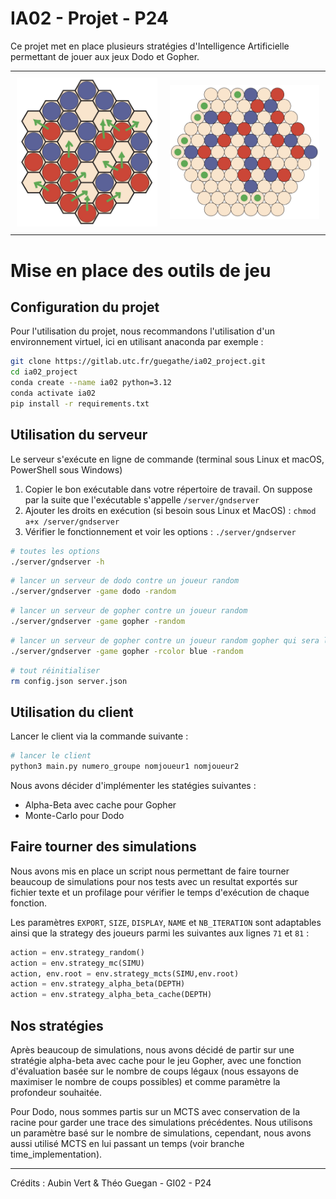 # IA02 - Projet - P24

Ce projet met en place plusieurs stratégies d'Intelligence Artificielle permettant de jouer aux jeux Dodo et Gopher.  

<div id="image-table">
    <table>
	    <tr>
    	    <td style="padding:10px">
        	    <img src="doc/dodo.jpg" width="100%"/>
      	    </td>
            <td style="padding:10px">
            	<img src="doc/gopher.jpg" width="100%"/>
            </td>
        </tr>
    </table>
</div>

# Mise en place des outils de jeu

## Configuration du projet

Pour l'utilisation du projet, nous recommandons l'utilisation d'un environnement virtuel, ici en utilisant anaconda par exemple :  

```bash
git clone https://gitlab.utc.fr/guegathe/ia02_project.git
cd ia02_project
conda create --name ia02 python=3.12 
conda activate ia02
pip install -r requirements.txt
```

## Utilisation du serveur

Le serveur s'exécute en ligne de commande (terminal sous Linux et macOS, PowerShell sous Windows) 

1. Copier le bon exécutable dans votre répertoire de travail. On suppose par la suite que l'exécutable s'appelle `/server/gndserver`
2. Ajouter les droits en exécution (si besoin sous Linux et MacOS) : `chmod a+x /server/gndserver`
3. Vérifier le fonctionnement et voir les options : `./server/gndserver`

```bash
# toutes les options
./server/gndserver -h
```

```bash
# lancer un serveur de dodo contre un joueur random
./server/gndserver -game dodo -random 
```

```bash
# lancer un serveur de gopher contre un joueur random
./server/gndserver -game gopher -random
```

```bash
# lancer un serveur de gopher contre un joueur random gopher qui sera la joueur bleu
./server/gndserver -game gopher -rcolor blue -random
```

```bash
# tout réinitialiser
rm config.json server.json
```

## Utilisation du client

Lancer le client via la commande suivante :

```bash
# lancer le client
python3 main.py numero_groupe nomjoueur1 nomjoueur2
```

Nous avons décider d'implémenter les statégies suivantes :
- Alpha-Beta avec cache pour Gopher  
- Monte-Carlo pour Dodo  

## Faire tourner des simulations

Nous avons mis en place un script nous permettant de faire tourner beaucoup de simulations pour nos tests avec un resultat exportés sur fichier texte et un profilage pour vérifier le temps d'exécution de chaque fonction.  

Les paramètres `EXPORT`, `SIZE`, `DISPLAY`, `NAME` et `NB_ITERATION` sont adaptables ainsi que la strategy des joueurs parmi les suivantes aux lignes `71` et `81` : 

```python
action = env.strategy_random()
action = env.strategy_mc(SIMU)
action, env.root = env.strategy_mcts(SIMU,env.root)
action = env.strategy_alpha_beta(DEPTH)
action = env.strategy_alpha_beta_cache(DEPTH)
```

## Nos stratégies
Après beaucoup de simulations, nous avons décidé de partir sur une stratégie alpha-beta avec cache pour le jeu Gopher, avec une fonction d'évaluation basée sur le nombre de coups légaux (nous essayons de maximiser le nombre de coups possibles) et comme paramètre la profondeur souhaitée.

Pour Dodo, nous sommes partis sur un MCTS avec conservation de la racine pour garder une trace des simulations précédentes. Nous utilisons un paramètre basé sur le nombre de simulations, cependant, nous avons aussi utilisé MCTS en lui passant un temps (voir branche time_implementation).

---

Crédits : Aubin Vert & Théo Guegan - GI02 - P24